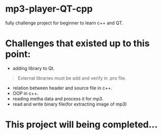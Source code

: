 # mp3-player-QT-cpp
fully challenge project for beginner to learn c++ and QT.


# Challenges that existed up to this point:
* adding library to Qt.
> External libraries must be add and verify in .pro file.
* relation between header and source file in c++.
* OOP in c++.
* reading metha data and process it for mp3.
* read and write binary file(for extracting image of mp3)



# This project will being completed...
